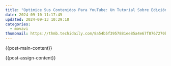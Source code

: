 ```yaml
---
title: "Optimice Sus Contenidos Para YouTube: Un Tutorial Sobre Edición De Vídeo Con La Herramienta Más Poderosa, Movavi Video Editor"
date: 2024-09-10 11:17:45
updated: 2024-09-13 10:29:10
categories:
  - movavi
thumbnail: https://thmb.techidaily.com/8a54b5f3957881ee85a4e67f8767270bede7bd83bce45614963bc600bb3e8241.jpg
---
```


{{post-main-content}}

<ins class="adsbygoogle"
     style="display:block"
     data-ad-format="autorelaxed"
     data-ad-client="ca-pub-7571918770474297"
     data-ad-slot="1223367746"></ins>

{{post-assign-content}}

<ins class="adsbygoogle"
     style="display:block"
     data-ad-client="ca-pub-7571918770474297"
     data-ad-slot="8358498916"
     data-ad-format="auto"
     data-full-width-responsive="true"></ins>
